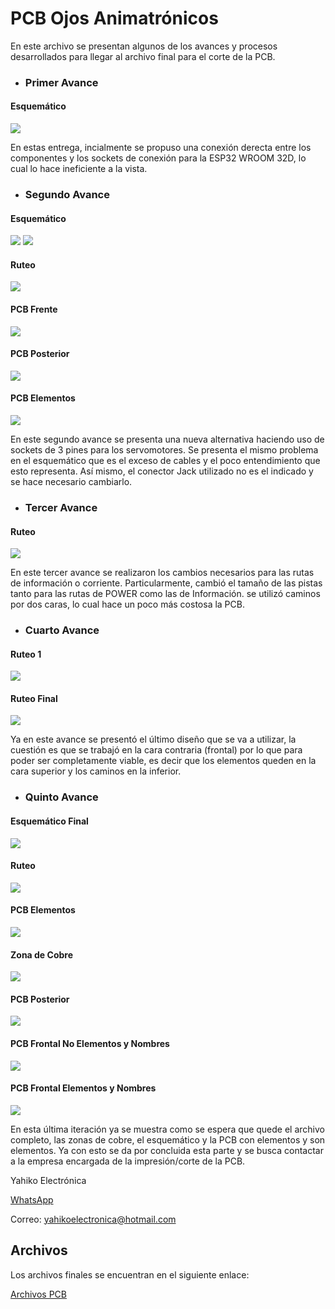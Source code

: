 # PCB Ojos Animatrónicos

En este archivo se presentan algunos de los avances y procesos desarrollados para llegar al archivo final para el corte de la PCB.

- ### Primer Avance

#### Esquemático
![](https://github.com/JuanBui26/OJO_MECANICO/blob/main/PCB/Captura%20de%20pantalla%202023-11-01%20173217.png)

En estas entrega, incialmente se propuso una conexión derecta entre los componentes y los sockets de conexión para la ESP32 WROOM 32D, lo cual lo hace ineficiente a la vista.

- ### Segundo Avance

#### Esquemático
![](https://github.com/JuanBui26/OJO_MECANICO/blob/main/PCB/Captura%20de%20pantalla%202023-11-02%20223843.png)
![](https://github.com/JuanBui26/OJO_MECANICO/blob/main/PCB/Captura%20de%20pantalla%202023-11-02%20223859.png)
#### Ruteo
![](https://github.com/JuanBui26/OJO_MECANICO/blob/main/PCB/Captura%20de%20pantalla%202023-11-02%20223912.png)
#### PCB Frente
![](https://github.com/JuanBui26/OJO_MECANICO/blob/main/PCB/Captura%20de%20pantalla%202023-11-02%20224015.png)
#### PCB Posterior
![](https://github.com/JuanBui26/OJO_MECANICO/blob/main/PCB/Captura%20de%20pantalla%202023-11-02%20224030.png)
#### PCB Elementos
![](https://github.com/JuanBui26/OJO_MECANICO/blob/main/PCB/Captura%20de%20pantalla%202023-11-02%20224153.png)

En este segundo avance se presenta una nueva alternativa haciendo uso de sockets de 3 pines para los servomotores. Se presenta el mismo problema en el esquemático que es el exceso de cables y el poco entendimiento que esto representa. Así  mismo, el conector Jack utilizado no es el indicado y se hace necesario cambiarlo.

- ### Tercer Avance
#### Ruteo
![](https://github.com/JuanBui26/OJO_MECANICO/blob/main/PCB/Captura%20de%20pantalla%202023-11-03%20191734.png)

En este tercer avance se realizaron los cambios necesarios para las rutas de información o corriente. Particularmente, cambió el tamaño de las pistas tanto para las rutas de POWER como las de Información. se utilizó caminos por dos caras, lo cual hace un poco más costosa la PCB.

- ### Cuarto Avance
#### Ruteo 1
![](https://github.com/JuanBui26/OJO_MECANICO/blob/main/PCB/Captura%20de%20pantalla%202023-11-04%20092746.png)
#### Ruteo Final
![](https://github.com/JuanBui26/OJO_MECANICO/blob/main/PCB/Captura%20de%20pantalla%202023-11-04%20220111.png)

Ya en este avance se presentó el último diseño que se va a utilizar, la cuestión es que se trabajó en la cara contraria (frontal) por lo que para poder ser completamente viable, es decir que los elementos queden en la cara superior y los caminos en la inferior.

- ### Quinto Avance
#### Esquemático Final
![](https://github.com/JuanBui26/OJO_MECANICO/blob/main/PCB/Captura%20de%20pantalla%202023-11-04%20220311.png)
#### Ruteo
![](https://github.com/JuanBui26/OJO_MECANICO/blob/main/PCB/Captura%20de%20pantalla%202023-11-04%20222728.png)
#### PCB Elementos
![](https://github.com/JuanBui26/OJO_MECANICO/blob/main/PCB/Captura%20de%20pantalla%202023-11-04%20222909.png)
#### Zona de Cobre
![](https://github.com/JuanBui26/OJO_MECANICO/blob/main/PCB/Captura%20de%20pantalla%202023-11-04%20233544.png)
#### PCB Posterior
![](https://github.com/JuanBui26/OJO_MECANICO/blob/main/PCB/Captura%20de%20pantalla%202023-11-04%20233649.png)
#### PCB Frontal No Elementos y Nombres
![](https://github.com/JuanBui26/OJO_MECANICO/blob/main/PCB/Captura%20de%20pantalla%202023-11-04%20233649.png)
#### PCB Frontal Elementos y Nombres
![](https://github.com/JuanBui26/OJO_MECANICO/blob/main/PCB/Captura%20de%20pantalla%202023-11-04%20233846.png)

En esta última iteración ya se muestra como se espera que quede el archivo completo, las zonas de cobre, el esquemático y la PCB con elementos y son elementos.
Ya con esto se da por concluida esta parte y se busca contactar a la empresa encargada de la impresión/corte de la PCB.

Yahiko Electrónica

[WhatsApp](https://api.whatsapp.com/send?phone=573153881865)

Correo: yahikoelectronica@hotmail.com

## Archivos

Los archivos finales se encuentran en el siguiente enlace:

[Archivos PCB](https://github.com/JuanBui26/OJO_MECANICO/blob/main/PCB/Archivos_PCB/Archivos.md)

